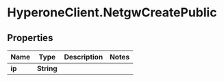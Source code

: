 # HyperoneClient.NetgwCreatePublic

## Properties

Name | Type | Description | Notes
------------ | ------------- | ------------- | -------------
**ip** | **String** |  | 


